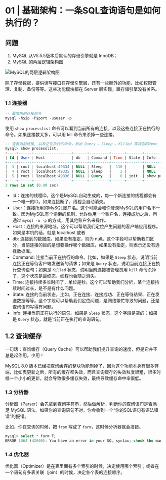 # 01 | 基础架构：一条SQL查询语句是如何执行的？

## 问题

1. MySQL 从V5.5.5版本后默认的存储引擎就是 InnoDB； 
2. MySQL 的两层逻辑架构图

![MySQL的两层逻辑架构图](https://static001.geekbang.org/resource/image/6f/1b/6f6b4a4b4d3b6b3b6b3b3b3b3b3b1b6f.png)

除了存储数据，提供读写接口在存储引擎层，还有一些额外的功能，比如权限管理、复制、备份等等。这些功能模块都在 Server 层实现，跟存储引擎没有关系。

### 1.1 连接器

```sql
-- 最常用的连接命令
mysql -h$ip -P$port -u$user -p
```

使用 `show processlist` 命令可以看到当前所有的连接，以及这些连接正在执行的命令。如果连接数太多，可以用 kill 命令来杀掉一些连接。

```sql
-- 查看当前连接, 以及正在执行的命令，给出 Query 、Sleep 、Killed 等状态的Demo
mysql> show processlist;
+----+------+-----------------+------+---------+------+-------+------------------+
| Id | User | Host            | db   | Command | Time | State | Info             |
+----+------+-----------------+------+---------+------+-------+------------------+
|  3 | root | localhost:49334 | NULL | Sleep   |  110 |       | NULL             |
|  4 | root | localhost:49335 | NULL | Sleep   |    3 |       | NULL             |
|  5 | root | localhost:49336 | NULL | Query   |    0 | init  | show processlist |
+----+------+-----------------+------+---------+------+-------+------------------+
3 rows in set (0.00 sec)
```

- Id：连接的线程ID。这个是MySQL自动生成的，每一个新连接的线程都会有一个唯一的ID。如果连接断了，线程会自动消失。
- User：连接所用的MySQL账户名。这个可能会和你登录MySQL的用户名不一致。因为MySQL有个偷懒的机制，允许你用一个账户名，连接成功之后，再通过 `mysql -u -p` 的方式，用其他账户名来操作。
- Host：连接的来源地址。这个可以帮助我们定位产生问题的客户端应用程序。如果是本机的话，就是 localhost 或者 
- db: 连接到的数据库。如果没有指定，则为 null。这个字段可以帮助我们区分，当前连接的目的是想要操作哪个数据库，如果没有指定，则表示还没有选择数据库。
- Command: 连接当前正在执行的命令。比如，如果是 `Sleep` 状态，说明当前连接正在等待客户端发送新的请求；如果是 `Query` 状态，说明当前连接正在执行查询语句；如果是 `Killed` 状态，说明当前连接被管理员用 `kill` 命令杀掉了，这个状态是最终态，线程也会随之消失。
- Time: 连接持续多长时间了，单位是秒。这个可以帮助我们分析，某个连接持续时间过长，是不是有什么问题。
- State: 连接的当前状态。比如，正在连接、连接成功、正在等待结果、正在发送数据等等。这个字段可以帮助我们定位问题，是网络繁忙导致的问题，还是查询语句写得有问题。
- Info: 连接当前正在执行的语句。如果是 `Sleep` 状态，这个字段是空的；如果是 `Query` 状态，就是当前正在执行的查询语句。

## 1.2 查询缓存

一句话：查询缓存（Query Cache）可以帮助我们提升查询的速度，但是它并不总是起作用。少用！

MySQL 8.0 版本已经把查询缓存的整块功能删掉了，因为这个功能本身有很多弊端，比如表更新之后，所有的缓存都失效，而且查询缓存的失效粒度很粗，很多时候一个小小的更新，就会导致很多缓存失效，最终导致缓存命中率很低。

### 1.3 分析器

分析器（Parser）会先拿到查询字符串，然后做解析，判断你的查询语句是否满足 MySQL 语法。如果你的查询语句不对，你会收到一个“你的SQL语句有语法错误”的报错。

比如，你在查询的时候，把 `from` 写成了 `form`，这时候分析器就会报错。

```sql
mysql> select * form T;
ERROR 1064 (42000): You have an error in your SQL syntax; check the manual that corresponds to your MySQL server version for the right syntax to use near 'form T' at line 1
```

### 1.4 优化器

优化器（Optimizer）是在表里面有多个索引的时候，决定使用哪个索引；或者在一个语句有多表关联（join）的时候，决定各个表的连接顺序。